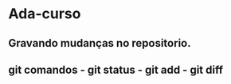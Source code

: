 # Ada-curso

## Gravando mudanças no repositorio.

## git comandos - git status - git add - git diff
